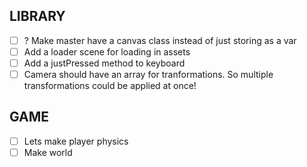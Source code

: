 ## LIBRARY
- [ ] ? Make master have a canvas class instead of just storing as a var
- [ ] Add a loader scene for loading in assets
- [ ] Add a justPressed method to keyboard
- [ ] Camera should have an array for tranformations. So multiple transformations could be applied at once!

## GAME
- [ ] Lets make player physics
- [ ] Make world